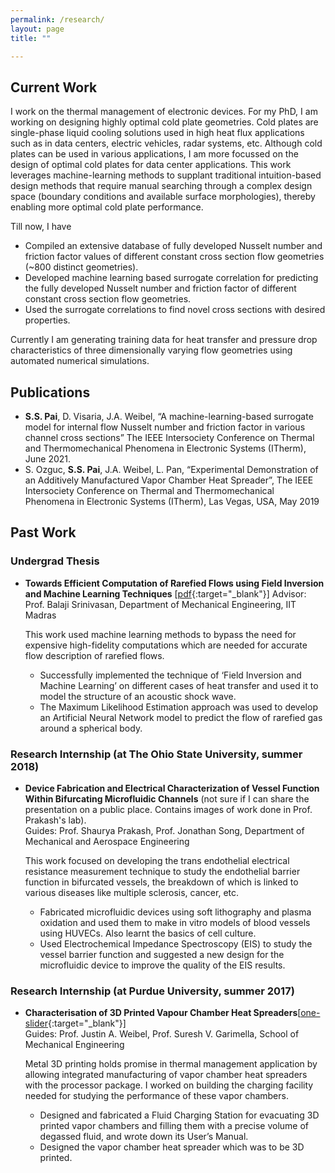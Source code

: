 ```yaml
---
permalink: /research/
layout: page
title: ""

---
```


## Current Work
I work on the thermal management of electronic devices. For my PhD, I am working on designing highly optimal cold plate geometries. Cold plates are single-phase liquid cooling solutions used in high heat flux applications such as in data centers, electric vehicles, radar systems, etc. Although cold plates can be used in various applications, I am more focussed on the design of optimal cold plates for data center applications. This work leverages machine-learning methods to supplant traditional intuition-based design methods that require manual searching through a complex design space (boundary conditions and available surface morphologies), thereby enabling more optimal cold plate performance.

Till now, I have 
- Compiled an extensive database of fully developed Nusselt number and friction factor values of different constant cross section flow geometries (~800 distinct geometries).
- Developed machine learning based surrogate correlation for predicting the fully developed Nusselt number and friction factor of different constant cross section flow geometries.
- Used the surrogate correlations to find novel cross sections with desired properties.

Currently I am generating training data for heat transfer and pressure drop characteristics of three dimensionally varying flow geometries using automated numerical simulations.

## Publications
- **S.S. Pai**, D. Visaria, J.A. Weibel, “A machine-learning-based surrogate model for internal flow Nusselt number and friction factor in various channel cross sections” The IEEE Intersociety Conference on Thermal and Thermomechanical Phenomena in Electronic Systems (ITherm), June 2021.
- S. Ozguc, **S.S. Pai**, J.A. Weibel, L. Pan, “Experimental Demonstration of an Additively Manufactured Vapor Chamber Heat Spreader”, The IEEE Intersociety Conference on Thermal
and Thermomechanical Phenomena in Electronic Systems (ITherm), Las Vegas, USA, May 2019

## Past Work
### Undergrad Thesis
- **Towards Efficient Computation of Rarefied Flows using Field Inversion and Machine Learning Techniques** [[pdf](/BTP_report.pdf){:target="_blank"}]
  Advisor: Prof. Balaji Srinivasan, Department of Mechanical Engineering, IIT Madras
  
  This work used machine learning methods to bypass the need for expensive high-fidelity computations which are needed for accurate flow description of rarefied flows.
  - Successfully implemented the technique of ‘Field Inversion and Machine Learning’ on different cases of heat transfer and used it to model the structure of an acoustic shock wave.
  - The Maximum Likelihood Estimation approach was used to develop an Artificial Neural Network model to predict the flow of rarefied gas around a spherical body.

### Research Internship (at The Ohio State University, summer 2018)
- **Device Fabrication and Electrical Characterization of Vessel Function Within Bifurcating Microfluidic Channels** (not sure if I can share the presentation on a public place. Contains images of work done in Prof. Prakash's lab).\
  Guides: Prof. Shaurya Prakash, Prof. Jonathan Song, Department of Mechanical and Aerospace Engineering
  
  This work focused on developing the trans endothelial electrical resistance measurement technique to study the endothelial barrier function in bifurcated vessels, the breakdown of which is linked to various diseases like multiple sclerosis, cancer, etc.
  - Fabricated microfluidic devices using soft lithography and plasma oxidation and used them to make in vitro models of blood vessels using HUVECs. Also learnt the basics of cell culture.
  - Used Electrochemical Impedance Spectroscopy (EIS) to study the vessel barrier function and suggested a new design for the microfluidic device to improve the quality of the EIS results.

### Research Internship (at Purdue University, summer 2017)
- **Characterisation of 3D Printed Vapour Chamber Heat Spreaders**[[one-slider](/Saeel_final.pdf){:target="_blank"}]\
  Guides: Prof. Justin A. Weibel, Prof. Suresh V. Garimella, School of Mechanical Engineering
  
  Metal 3D printing holds promise in thermal management application by allowing integrated manufacturing of vapor chamber heat spreaders with the processor package. I worked on building the charging facility needed for studying the performance of these vapor chambers.
  - Designed and fabricated a Fluid Charging Station for evacuating 3D printed vapor chambers and filling them with a precise volume of degassed fluid, and wrote down its User’s Manual.
  - Designed the vapor chamber heat spreader which was to be 3D printed.



